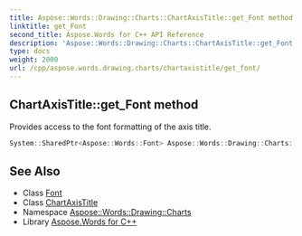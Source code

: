 ```yaml
---
title: Aspose::Words::Drawing::Charts::ChartAxisTitle::get_Font method
linktitle: get_Font
second_title: Aspose.Words for C++ API Reference
description: 'Aspose::Words::Drawing::Charts::ChartAxisTitle::get_Font method. Provides access to the font formatting of the axis title in C++.'
type: docs
weight: 2000
url: /cpp/aspose.words.drawing.charts/chartaxistitle/get_font/
---
```

## ChartAxisTitle::get_Font method


Provides access to the font formatting of the axis title.

```cpp
System::SharedPtr<Aspose::Words::Font> Aspose::Words::Drawing::Charts::ChartAxisTitle::get_Font()
```

## See Also

* Class [Font](../../../aspose.words/font/)
* Class [ChartAxisTitle](../)
* Namespace [Aspose::Words::Drawing::Charts](../../)
* Library [Aspose.Words for C++](../../../)
